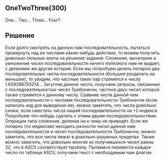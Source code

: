 OneTwoThree(300)
---------

One... Two... Three... Four?

Решение
------
Если долго смотреть на данную нам последовательность, пытаться провернуть над ее числами какие-нибудь действия, то можем получить довольно сильные хинты на решение задания. Сложение, вычитание и умножение чисел последовательности ничего полезного нам не выдает, с делением же другая история. Если мы попробуем делить попарно два последовательных числа последовательности (большее разделить на меньшее), то увидим, что частные таких пар стремятся к числу 1.839286755214… Загуглив данное число, получаем запросы, связанные с последовательностью чисел Трибоначчи, частное двух чисел которой также стремится к  данному числу. Сравнив числа данной нам последовательности с числами последовательности Трибоначчи (если написать код для выведения ее), можно заметить, что числа довольно схожи, если сместить числа нашей последовательности на +2 индекса. Попробуем что-нибудь сделать с этими двумя последовательностями. Операции типа сложение, деление ни к чему не приводят. Если же попарно (по индексам) находить разности чисел данной нам последовательности и чисел последовательности Трибоначчи, можно заметить, что все числа лежат в довольно разумных пределах. Также можно заметить, что довольно многие из получившихся чисел равны 32, что в ASCII соответствует пробелу. Пытаемся перевести каждое число по таблице ASCII, получаем текст с необходимым нам флагом.
